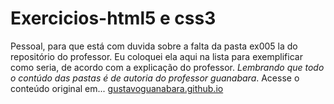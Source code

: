 # Exercicios-html5 e css3
 Pessoal, para que está com duvida sobre a falta da pasta ex005 la do repositório do professor. Eu coloquei ela aqui na lista para exemplificar como seria, de acordo com a explicação do professor. _Lembrando que todo o contúdo das pastas é de autoria do professor guanabara_. Acesse o conteúdo original em... [gustavoguanabara.github.io](https://github.com/gustavoguanabara)
